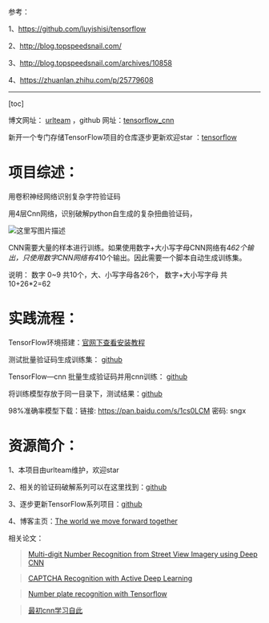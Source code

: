 参考：

1、https://github.com/luyishisi/tensorflow

2、http://blog.topspeedsnail.com/

3、http://blog.topspeedsnail.com/archives/10858

4、https://zhuanlan.zhihu.com/p/25779608

-----
[toc]

博文网址： [urlteam](https://www.urlteam.org/2017/03/tensorflow%E8%AF%86%E5%88%AB%E5%AD%97%E6%AF%8D%E6%89%AD%E6%9B%B2%E5%B9%B2%E6%89%B0%E5%9E%8B%E9%AA%8C%E8%AF%81%E7%A0%81-%E5%BC%80%E6%94%BE%E6%BA%90%E7%A0%81%E4%B8%8E98%E6%A8%A1%E5%9E%8B/) ，github 网址：[tensorflow_cnn](https://github.com/luyishisi/Anti-Anti-Spider/tree/master/1.%E9%AA%8C%E8%AF%81%E7%A0%81/tensorflow_cnn)

新开一个专门存储TensorFlow项目的仓库逐步更新欢迎star ：[tensorflow](https://github.com/luyishisi/tensorflow)

# 项目综述：
用卷积神经网络识别复杂字符验证码

用4层Cnn网络，识别破解python自生成的复杂扭曲验证码，

![这里写图片描述](https://www.urlteam.org/wp-content/uploads/2017/03/92757507-9907-40E9-BEA3-E9B840A8A6D1.jpg)

CNN需要大量的样本进行训练。如果使用数字+大小写字母CNN网络有4*62个输出，只使用数字CNN网络有4*10个输出。因此需要一个脚本自动生成训练集。

说明： 数字 0~9 共10个，大、小写字母各26个，  数字+大小写字母 共10+26*2=62


# 实践流程：
TensorFlow环境搭建：[官网下查看安装教程](https://www.tensorflow.org/versions/r0.12/get_started/index.html)

测试批量验证码生成训练集： [github](https://github.com/luyishisi/Anti-Anti-Spider/blob/master/1.%E9%AA%8C%E8%AF%81%E7%A0%81/tensorflow_cnn/gen_captcha.py)

TensorFlow—cnn 批量生成验证码并用cnn训练： [github](https://github.com/luyishisi/Anti-Anti-Spider/blob/master/1.%E9%AA%8C%E8%AF%81%E7%A0%81/tensorflow_cnn/tensorflow_cnn_train.py)

将训练模型存放于同一目录下，测试结果：[github](https://github.com/luyishisi/Anti-Anti-Spider/blob/master/1.%E9%AA%8C%E8%AF%81%E7%A0%81/tensorflow_cnn/tensorflow_cnn_test_model.py)

98%准确率模型下载：链接: https://pan.baidu.com/s/1cs0LCM 密码: sngx

# 资源简介：
1、本项目由urlteam维护，欢迎star

2、相关的验证码破解系列可以在这里找到：[github](https://github.com/luyishisi/Anti-Anti-Spider/tree/master/1.%E9%AA%8C%E8%AF%81%E7%A0%81)

3、逐步更新TensorFlow系列项目：[github](https://github.com/luyishisi/tensorflow)

4、博客主页：[The world we move forward together](https://www.urlteam.org/)

相关论文：

> [Multi-digit Number Recognition from Street View Imagery using Deep CNN](http://link.zhihu.com/?target=https://arxiv.org/pdf/1312.6082.pdf)

> [CAPTCHA Recognition with Active Deep Learning](http://link.zhihu.com/?target=https://vision.in.tum.de/_media/spezial/bib/stark-gcpr15.pdf)

> [Number plate recognition with Tensorflow](http://matthewearl.github.io/2016/05/06/cnn-anpr/)

> [最初cnn学习自此](http://blog.topspeedsnail.com/archives/10858)
